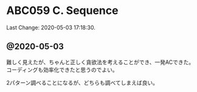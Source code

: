 # ABC059 C. Sequence

Last Change: 2020-05-03 17:18:30.

## @2020-05-03

難しく見えたが、ちゃんと正しく貪欲法を考えることができ、一発ACできた。
コーディングも効率化できたと思うのでよい。

2パターン調べることになるが、どちらも調べてしまえば良い。
